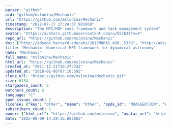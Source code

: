 ```yaml
---
parser: "github"
uid: "github/mslonina/Mechanic"
url: "https://github.com/mslonina/Mechanic"
timestamp: "2022-07-17 17:24:37.981069"
description: "The MPI/HDF code framework and task management system"
avatar: "https://avatars.githubusercontent.com/u/557634?v=4"
repo_url: "https://github.com/mslonina/Mechanic"
doi: ["http://adsabs.harvard.edu/abs/2013MNRAS.430..533G", "http://adsabs.harvard.edu/abs/2012ocpd.conf..125S", "https://ui.adsabs.harvard.edu/abs/2012ascl.soft05001S/abstract"]
title: "Mechanic: Numerical MPI framework for dynamical astronomy"
name: "Mechanic"
full_name: "mslonina/Mechanic"
html_url: "https://github.com/mslonina/Mechanic"
created_at: "2011-12-21T10:27:33Z"
updated_at: "2018-01-06T07:10:59Z"
clone_url: "https://github.com/mslonina/Mechanic.git"
size: 6184
stargazers_count: 6
watchers_count: 6
language: "C"
open_issues_count: 2
license: {"key": "other", "name": "Other", "spdx_id": "NOASSERTION", "url": null, "node_id": "MDc6TGljZW5zZTA="}
subscribers_count: 2
owner: {"html_url": "https://github.com/mslonina", "avatar_url": "https://avatars.githubusercontent.com/u/557634?v=4", "login": "mslonina", "type": "User"}
date: "2025-08-09 14:29:16.882883"
---
```


